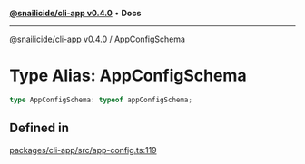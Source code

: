 [**@snailicide/cli-app v0.4.0**](../README.md) • **Docs**

---

[@snailicide/cli-app v0.4.0](../README.md) / AppConfigSchema

# Type Alias: AppConfigSchema

```ts
type AppConfigSchema: typeof appConfigSchema;
```

## Defined in

[packages/cli-app/src/app-config.ts:119](https://github.com/gbtunney/snailicide-monorepo/blob/master/packages/cli-app/src/app-config.ts#L119)
